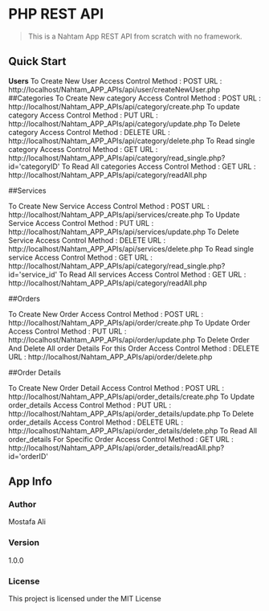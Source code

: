 # PHP REST API

> This is a Nahtam App REST API from scratch with no framework.

## Quick Start
**Users**
To Create New User 
Access Control Method : POST
URL : http://localhost/Nahtam_APP_APIs/api/user/createNewUser.php
##Categories
To Create New category 
Access Control Method : POST
URL : http://localhost/Nahtam_APP_APIs/api/category/create.php
To update category 
Access Control Method : PUT
URL : http://localhost/Nahtam_APP_APIs/api/category/update.php
To Delete category 
Access Control Method : DELETE
URL : http://localhost/Nahtam_APP_APIs/api/category/delete.php
To Read single category 
Access Control Method : GET
URL : http://localhost/Nahtam_APP_APIs/api/category/read_single.php?id='categoryID'
To Read All categories 
Access Control Method : GET
URL : http://localhost/Nahtam_APP_APIs/api/category/readAll.php

##Services

To Create New Service 
Access Control Method : POST
URL : http://localhost/Nahtam_APP_APIs/api/services/create.php
To Update Service 
Access Control Method : PUT
URL : http://localhost/Nahtam_APP_APIs/api/services/update.php
To Delete Service 
Access Control Method : DELETE
URL : http://localhost/Nahtam_APP_APIs/api/services/delete.php
To Read single service 
Access Control Method : GET
URL : http://localhost/Nahtam_APP_APIs/api/category/read_single.php?id='service_id'
To Read All services
Access Control Method : GET
URL : http://localhost/Nahtam_APP_APIs/api/category/readAll.php

##Orders

To Create New Order 
Access Control Method : POST
URL : http://localhost/Nahtam_APP_APIs/api/order/create.php
To Update Order 
Access Control Method : PUT
URL : http://localhost/Nahtam_APP_APIs/api/order/update.php
To Delete Order And Delete All order Details For this Order
Access Control Method : DELETE
URL : http://localhost/Nahtam_APP_APIs/api/order/delete.php

##Order Details

To Create New Order Detail 
Access Control Method : POST
URL : http://localhost/Nahtam_APP_APIs/api/order_details/create.php
To Update order_details 
Access Control Method : PUT
URL : http://localhost/Nahtam_APP_APIs/api/order_details/update.php
To Delete order_details
Access Control Method : DELETE
URL : http://localhost/Nahtam_APP_APIs/api/order_details/delete.php
To Read All order_details For Specific Order
Access Control Method : GET
URL : http://localhost/Nahtam_APP_APIs/api/order_details/readAll.php?id='orderID'



## App Info

### Author

Mostafa Ali


### Version

1.0.0

### License

This project is licensed under the MIT License
